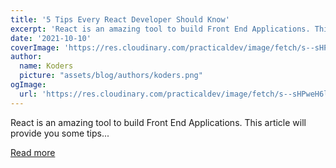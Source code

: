 ```yaml
---
title: '5 Tips Every React Developer Should Know'
excerpt: 'React is an amazing tool to build Front End Applications. This article will provide you some tips...'
date: '2021-10-10'
coverImage: 'https://res.cloudinary.com/practicaldev/image/fetch/s--sHPweH6l--/c_imagga_scale,f_auto,fl_progressive,h_420,q_auto,w_1000/https://dev-to-uploads.s3.amazonaws.com/uploads/articles/u2odb3uhgok4oc9ab8gq.png'
author:
  name: Koders
  picture: "assets/blog/authors/koders.png"
ogImage:
  url: 'https://res.cloudinary.com/practicaldev/image/fetch/s--sHPweH6l--/c_imagga_scale,f_auto,fl_progressive,h_420,q_auto,w_1000/https://dev-to-uploads.s3.amazonaws.com/uploads/articles/u2odb3uhgok4oc9ab8gq.png'
---
```


React is an amazing tool to build Front End Applications. This article will provide you some tips...

[Read more](https://dev.to/ruppysuppy/5-tips-every-react-developer-should-know-1ghh)
